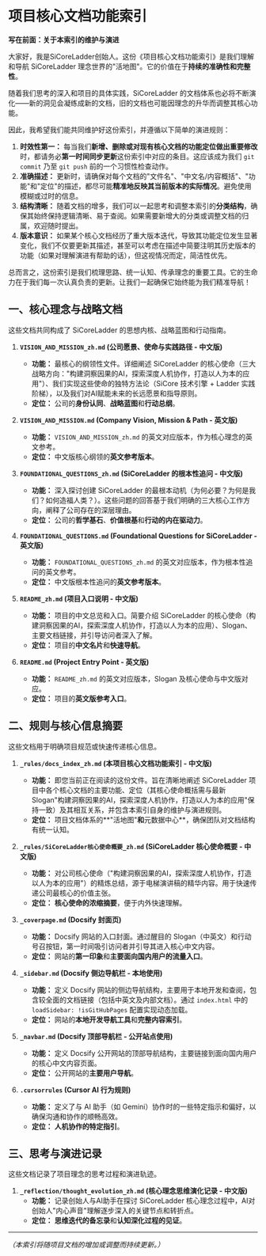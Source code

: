 # 项目核心文档功能索引

**写在前面：关于本索引的维护与演进**

大家好，我是SiCoreLadder创始人。这份《项目核心文档功能索引》是我们理解和导航 SiCoreLadder 理念世界的"活地图"。它的价值在于**持续的准确性和完整性**。

随着我们思考的深入和项目的具体实践，SiCoreLadder 的文档体系也必将不断演化——新的洞见会凝练成新的文档，旧的文档也可能因理念的升华而调整其核心功能。

因此，我希望我们能共同维护好这份索引，并遵循以下简单的演进规则：

1.  **时效性第一：** 每当我们**新增、删除或对现有核心文档的功能定位做出重要修改**时，都请务必**第一时间同步更新**这份索引中对应的条目。这应该成为我们 `git commit` 乃至 `git push` 前的一个习惯性检查动作。
2.  **准确描述：** 更新时，请确保对每个文档的"文件名"、"中文名/内容概括"、"功能"和"定位"的描述，都尽可能**精准地反映其当前版本的实际情况**。避免使用模糊或过时的信息。
3.  **结构清晰：** 随着文档的增多，我们可以一起思考和调整本索引的**分类结构**，确保其始终保持逻辑清晰、易于查阅。如果需要新增大的分类或调整文档的归属，欢迎随时提出。
4.  **版本意识：** 如果某个核心文档经历了重大版本迭代，导致其功能定位发生显著变化，我们不仅要更新其描述，甚至可以考虑在描述中简要注明其历史版本的功能（如果对理解演进有帮助的话），但这视情况而定，简洁性优先。

总而言之，这份索引是我们梳理思路、统一认知、传承理念的重要工具。它的生命力在于我们每一次认真负责的更新。让我们一起确保它始终能为我们精准导航！


## 一、核心理念与战略文档

这些文档共同构成了 SiCoreLadder 的思想内核、战略蓝图和行动指南。

1.  **`VISION_AND_MISSION_zh.md` (公司愿景、使命与实践路径 - 中文版)**
    *   **功能：** 最核心的纲领性文件。详细阐述 SiCoreLadder 的核心使命（三大战略方向："构建洞察因果的AI，探索深度人机协作，打造以人为本的应用"）、我们实现这些使命的独特方法论（SiCore 技术引擎 + Ladder 实践阶梯），以及我们对AI赋能未来的长远愿景和指导原则。
    *   **定位：** 公司的**身份认同**、**战略蓝图**和**行动总纲**。

2.  **`VISION_AND_MISSION.md` (Company Vision, Mission & Path - 英文版)**
    *   **功能：** `VISION_AND_MISSION_zh.md` 的英文对应版本，作为核心理念的英文参考。
    *   **定位：** 中文版核心纲领的**英文参考版本**。

3.  **`FOUNDATIONAL_QUESTIONS_zh.md` (SiCoreLadder 的根本性追问 - 中文版)**
    *   **功能：** 深入探讨创建 SiCoreLadder 的最根本动机（为何必要？为何是我们？如何造福人类？）。这些问题的回答基于我们明确的三大核心工作方向，阐释了公司存在的深层理由。
    *   **定位：** 公司的**哲学基石**、**价值根基**和**行动的内在驱动力**。

4.  **`FOUNDATIONAL_QUESTIONS.md` (Foundational Questions for SiCoreLadder - 英文版)**
    *   **功能：** `FOUNDATIONAL_QUESTIONS_zh.md` 的英文对应版本，作为根本性追问的英文参考。
    *   **定位：** 中文版根本性追问的**英文参考版本**。

5.  **`README_zh.md` (项目入口说明 - 中文版)**
    *   **功能：** 项目的中文总览和入口。简要介绍 SiCoreLadder 的核心使命（构建洞察因果的AI，探索深度人机协作，打造以人为本的应用）、Slogan、主要文档链接，并引导访问者深入了解。
    *   **定位：** 项目的**中文名片**和**快速导航**。

6.  **`README.md` (Project Entry Point - 英文版)**
    *   **功能：** `README_zh.md` 的英文对应版本，Slogan 及核心使命与中文版对应。
    *   **定位：** 项目的**英文版参考入口**。

## 二、规则与核心信息摘要

这些文档用于明确项目规范或快速传递核心信息。

1.  **`_rules/docs_index_zh.md` (本项目核心文档功能索引 - 中文版)**
    *   **功能：** 即您当前正在阅读的这份文件。旨在清晰地阐述 SiCoreLadder 项目中各个核心文档的主要功能、定位（其核心使命概括需与最新Slogan"构建洞察因果的AI，探索深度人机协作，打造以人为本的应用"保持一致）及其相互关系，并包含本索引自身的维护与演进规则。
    *   **定位：** 项目文档体系的**"活地图"**和**元数据中心**，确保团队对文档结构有统一认知。

2.  **`_rules/SiCoreLadder核心使命概要_zh.md` (SiCoreLadder 核心使命概要 - 中文版)**
    *   **功能：** 对公司核心使命（"构建洞察因果的AI，探索深度人机协作，打造以人为本的应用"）的精炼总结，源于电梯演讲稿的精华内容。用于快速传递公司最核心的价值主张。
    *   **定位：** **核心使命的浓缩摘要**，便于内外快速理解。

3.  **`_coverpage.md` (Docsify 封面页)**
    *   **功能：** Docsify 网站的入口封面。通过醒目的 Slogan（中英文）和行动号召按钮，第一时间吸引访问者并引导其进入核心中文内容。
    *   **定位：** 网站的**第一印象**和**主要面向国内用户的流量入口**。

4.  **`_sidebar.md` (Docsify 侧边导航栏 - 本地使用)**
    *   **功能：** 定义 Docsify 网站的侧边导航结构，主要用于本地开发和查阅，包含较全面的文档链接（包括中英文及内部文档）。通过 `index.html` 中的 `loadSidebar: !isGitHubPages` 配置实现动态加载。
    *   **定位：** 网站的**本地开发导航工具**和**完整内容索引**。

5.  **`_navbar.md` (Docsify 顶部导航栏 - 公开站点使用)**
    *   **功能：** 定义 Docsify 公开网站的顶部导航结构，主要链接到面向国内用户的核心中文内容页面。
    *   **定位：** 公开网站的**主要用户导航**。

6.  **`.cursorrules` (Cursor AI 行为规则)**
    *   **功能：** 定义了与 AI 助手（如 Gemini）协作时的一些特定指示和偏好，以确保沟通和协作的顺畅高效。
    *   **定位：** **人机协作的特定指引**。

## 三、思考与演进记录

这些文档记录了项目理念的思考过程和演进轨迹。

1.  **`_reflection/thought_evolution_zh.md` (核心理念思维演化记录 - 中文版)**
    *   **功能：** 记录创始人与AI助手在探讨 SiCoreLadder 核心理念过程中，AI对创始人"内心声音"理解逐步深入的关键节点和转折点。
    *   **定位：** **思维迭代的备忘录**和**认知深化过程的见证**。

---
*（本索引将随项目文档的增加或调整而持续更新。）* 